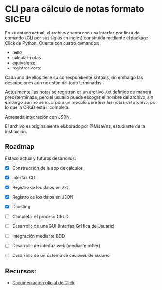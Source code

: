 # CLI para cálculo de notas formato SICEU

En su estado actual, el archivo cuenta con una interfaz por línea de comando (CLI por sus siglas en inglés) construída mediante el package Click de Python. Cuenta con cuatro comandos:

* hello
* calcular-notas
* equivalente
* registrar-corte

Cada uno de ellos tiene su correspondiente sintaxis, sin embargo las descripciones aún no están del todo terminadas.

Actualmente, las notas se registran en un archivo .txt definido de manera predeterminada, pero el usuario puede escoger el nombre del archivo, sin embargo aún no se incorpora un módulo para leer las notas del archivo, por lo que la CRUD está incompleta.

Agregada integración con JSON.

El archivo es originalmente elaborado por @MisaVnz, estudiante de la institución.

## Roadmap

Estado actual y futuros desarrollos:

- [x] Construcción de la app de cálculos
- [x] Interfaz CLI
- [x] Registro de los datos en .txt
- [x] Registro de los datos en JSON
- [x] Docsting
- [ ] Completar el proceso CRUD
- [ ] Desarrollo de una GUI (Interfaz Gráfica de Usuario)
- [ ] Integración mediante BDD
- [ ] Desarrollo de interfaz web (mediante reflex)
- [ ] Desarrollo de un sistema de sesiones de usuario


## Recursos:
* [Documentación oficial de Click](https://click.palletsprojects.com/en/8.1.x/)